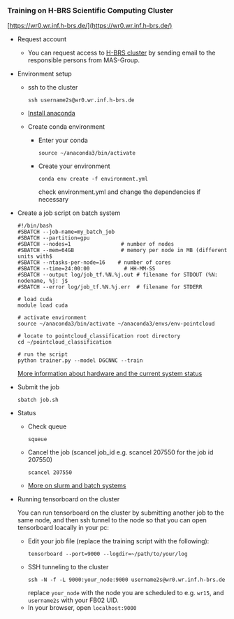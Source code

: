### Training on H-BRS Scientific Computing Cluster

[https://wr0.wr.inf.h-brs.de/](https://wr0.wr.inf.h-brs.de/)

* Request account
  * You can request access to [H-BRS cluster](https://wr0.wr.inf.h-brs.de/wr/index.html) by sending email to the responsible persons from MAS-Group.
* Environment setup
  * ssh to the cluster
    ```
    ssh username2s@wr0.wr.inf.h-brs.de
    ```
  * [Install anaconda](https://docs.anaconda.com/anaconda/install/linux/)

  * Create conda environment
    * Enter your conda
      ```
      source ~/anaconda3/bin/activate
      ```
    * Create your environment
      ```
      conda env create -f environment.yml
      ```
      check environment.yml and change the dependencies if necessary

* Create a job script on batch system
  ```
  #!/bin/bash
  #SBATCH --job-name=my_batch_job
  #SBATCH --partition=gpu
  #SBATCH --nodes=1                # number of nodes
  #SBATCH --mem=64GB               # memory per node in MB (different units with$
  #SBATCH --ntasks-per-node=16    # number of cores
  #SBATCH --time=24:00:00           # HH-MM-SS
  #SBATCH --output log/job_tf.%N.%j.out # filename for STDOUT (%N: nodename, %j: j$
  #SBATCH --error log/job_tf.%N.%j.err  # filename for STDERR

  # load cuda
  module load cuda

  # activate environment
  source ~/anaconda3/bin/activate ~/anaconda3/envs/env-pointcloud

  # locate to pointcloud_classification root directory 
  cd ~/pointcloud_classification

  # run the script
  python trainer.py --model DGCNNC --train
  ```
  [More information about hardware and the current system status](https://wr0.wr.inf.h-brs.de/wr/index.html)
* Submit the job
  ```
  sbatch job.sh
  ```
* Status
  * Check queue
    ```
    squeue
    ```
  * Cancel the job (scancel job_id e.g. scancel 207550 for the job id 207550)
    ```
    scancel 207550
    ```
  * [More on slurm and batch systems](https://wr0.wr.inf.h-brs.de/wr/usage.html)

* Running tensorboard on the cluster

  You can run tensorboard on the cluster by submitting another job to the same node, and then ssh tunnel to the node so that you can open tensorboard loacally in your pc:
  * Edit your job file (replace the training script with the following):
    ```
    tensorboard --port=9000 --logdir=~/path/to/your/log
    ```
  * SSH tunneling to the cluster
    ```
    ssh -N -f -L 9000:your_node:9000 username2s@wr0.wr.inf.h-brs.de
    ```
    replace `your_node` with the node you are scheduled to e.g. `wr15`, and `username2s` with your FB02 UID.
  * In your browser, open `localhost:9000`
